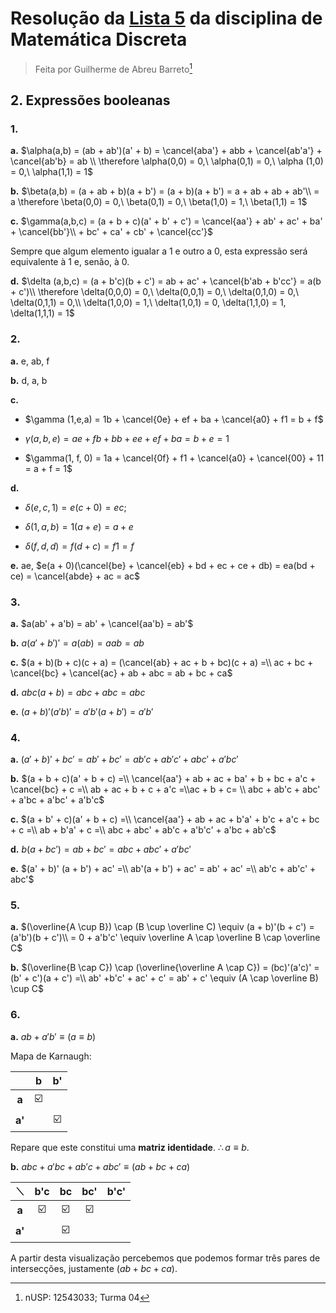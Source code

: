 # Resolução da [Lista 5](https://drive.google.com/file/d/1JX_Jk-oXc0ykWU80bwci9KUI99Dc6PRV/view?usp=drive_web&authuser=0) da disciplina de Matemática Discreta

> Feita por Guilherme de Abreu Barreto[^1]

## 2. Expressões booleanas

### 1.

**a.** $\alpha(a,b) = (ab + ab')(a' + b) = \cancel{aba'} + abb + \cancel{ab'a'} + \cancel{ab'b} = ab \\ \therefore \alpha(0,0) = 0,\ \alpha(0,1) = 0,\ \alpha (1,0) = 0,\ \alpha(1,1) = 1$

**b.** $\beta(a,b) = (a + ab + b)(a + b') = (a + b)(a + b') = a + ab + ab + ab'\\ = a \therefore \beta(0,0) = 0,\ \beta(0,1) = 0,\ \beta(1,0) = 1,\ \beta(1,1) = 1$

**c.** $\gamma(a,b,c) = (a + b + c)(a' + b' + c') = \cancel{aa'} + ab' + ac' + ba' + \cancel{bb'}\\ + bc' + ca' + cb' + \cancel{cc'}$

Sempre que algum elemento igualar a 1 e outro a 0, esta expressão será equivalente à 1 e, senão, à 0.

**d.** $\delta (a,b,c) = (a + b'c)(b + c') = ab + ac' + \cancel{b'ab + b'cc'} = a(b + c')\\ \therefore \delta(0,0,0) = 0,\ \delta(0,0,1) = 0,\ \delta(0,1,0) = 0,\ \delta(0,1,1) = 0,\\  \delta(1,0,0) = 1,\ \delta(1,0,1) = 0, \delta(1,1,0) = 1, \delta(1,1,1) = 1$

### 2.

**a.** e, ab, f

**b.** d, a, b

**c.**

- $\gamma (1,e,a) = 1b + \cancel{0e} + ef + ba + \cancel{a0} + f1 = b + f$

- $\gamma(a,b,e) = ae + fb + bb + ee + ef + ba = b + e = 1$

- $\gamma(1, f, 0) = 1a + \cancel{0f} + f1 + \cancel{a0} + \cancel{00} + 11 = a + f = 1$

**d.**

- $\delta (e,c,1) = e(c + 0) = ec$;

- $\delta(1, a, b) = 1(a + e) = a + e$

- $\delta (f, d, d) = f (d + c) = f1 = f$

**e.** ae, $e(a + 0)(\cancel{be} + \cancel{eb} + bd + ec + ce + db) = ea(bd + ce) = \cancel{abde} + ac = ac$

### 3.

**a.** $a(ab' + a'b) = ab' + \cancel{aa'b} = ab'$

**b.** $a(a' + b')' = a(ab) =aab = ab$

**c.** $(a + b)(b + c)(c + a) = (\cancel{ab} + ac + b + bc)(c + a) =\\ ac + bc + \cancel{bc} + \cancel{ac} + ab + abc = ab + bc + ca$

**d.** $abc(a + b) = abc + abc = abc$

**e.** $(a + b)'(a'b)' = a'b'(a + b') = a'b'$

### 4.

**a.** $(a' + b)' + bc' = ab' + bc' = ab'c + ab'c' + abc' + a'bc'$

**b.** $(a + b + c)(a' + b + c) =\\ \cancel{aa'} + ab + ac + ba' + b + bc + a'c + \cancel{bc} + c =\\  ab + ac + b + c + a'c =\\ac + b + c= \\ abc + ab'c + abc' + a'bc + a'bc' + a'b'c$

**c.** $(a + b' + c)(a' + b + c) =\\ \cancel{aa'} + ab + ac + b'a' + b'c + a'c + bc + c =\\ ab + b'a' + c =\\ abc + abc' + ab'c + a'b'c' + a'bc + ab'c$

**d.** $b(a + bc') = ab + bc' = abc + abc' + a'bc'$

**e.** $(a' + b)' (a + b') + ac' =\\ ab'(a + b') + ac' = ab' + ac' =\\ ab'c + ab'c' + abc'$

### 5.

**a.** $(\overline{A \cup B}) \cap (B \cup \overline C) \equiv (a + b)'(b + c') = (a'b')(b + c')\\ = 0 + a'b'c' \equiv \overline A \cap \overline B \cap \overline C$

**b.** $(\overline{B \cap C}) \cap (\overline{\overline A \cap C}) = (bc)'(a'c)' = (b' + c')(a + c') =\\ ab' +b'c' + ac' + c' = ab' + c' \equiv (A \cap \overline B) \cup C$

### 6.

**a.** $ab + a'b' \equiv (a \equiv b)$

Mapa de Karnaugh:

|        | b                       | b'                      |
|:------:|:-----------------------:|:-----------------------:|
| **a**  | :ballot_box_with_check: |                         |
| **a'** |                         | :ballot_box_with_check: |

Repare que este constitui uma **matriz identidade**. $\therefore a \equiv b$.

**b.** $abc + a'bc + ab'c + abc' \equiv (ab + bc + ca)$

| ⟍      | b'c                     | bc                      | bc'                     | b'c' |
|:------:|:-----------------------:|:-----------------------:|:-----------------------:|:----:|
| **a**  | :ballot_box_with_check: | :ballot_box_with_check: | :ballot_box_with_check: |      |
| **a'** |                         | :ballot_box_with_check: |                         |      |

A partir desta visualização percebemos que podemos formar três pares de intersecções, justamente $(ab + bc + ca)$.

[^1]: nUSP: 12543033; Turma 04